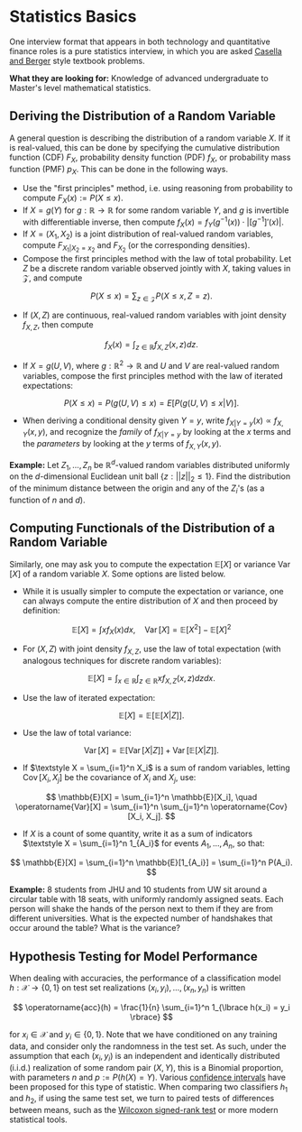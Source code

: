# Statistics Basics

One interview format that appears in both technology and quantitative finance roles is a pure statistics interview, in which you are asked [Casella and Berger](https://books.google.com/books/about/Statistical_Inference.html?id=0x_vAAAAMAAJ) style textbook problems.

**What they are looking for:** Knowledge of advanced undergraduate to Master's level mathematical statistics.

## Deriving the Distribution of a Random Variable

A general question is describing the distribution of a random variable $X$.
If it is real-valued, this can be done by specifying the cumulative distribution function (CDF) $F_X$, 
probability density function (PDF) $f_X$, or probability mass function (PMF) $p_X$. This can be done in the following ways.
- Use the "first principles" method, i.e. using reasoning from probability to compute $F_X(x) := P(X \leq x)$.
- If $X = g(Y)$ for $g: \mathbb{R} \rightarrow \mathbb{R}$ for some random variable $Y$, and $g$ is invertible with differentiable inverse, then
compute $f_X(x) = f_Y(g^{-1}(x)) \cdot |[g^{-1}]'(x)|$.
- If $X = (X_1, X_2)$ is a joint distribution of real-valued random variables, compute $F_{X_1 | X_2 = x_2}$ and $F_{X_2}$ (or the corresponding densities).
- Compose the first principles method with the law of total probability. Let $Z$ be a discrete random variable observed jointly with $X$, taking values in $\mathcal{Z}$, and compute

$$
P(X \leq x) = \sum_{z \in \mathcal{Z}} P(X \leq x, Z = z).
$$

- If $(X, Z)$ are continuous, real-valued random variables with joint density $f_{X, Z}$, then compute

$$
f_X(x) = \int_{z \in \mathbb{R}} f_{X, Z}(x, z)dz.
$$

- If $X = g(U, V)$, where $g: \mathbb{R}^2 \rightarrow \mathbb{R}$ and $U$ and $V$ are real-valued random variables, compose the first
principles method with the law of iterated expectations:

$$
P(X \leq x) = P(g(U, V) \leq x) = E[P(g(U, V) \leq x | V)].
$$

- When deriving a conditional density given $Y = y$, write $f_{X | Y = y}(x) \propto f_{X, Y}(x, y)$, and recognize the 
*family* of $f_{X | Y = y}$ by looking at the $x$ terms and the *parameters* by looking at the $y$ terms of $f_{X, Y}(x, y)$.

**Example:** Let $Z_1, \ldots, Z_n$ be $\mathbb{R}^d$-valued random variables distributed uniformly on the $d$-dimensional Euclidean unit ball $\lbrace z: ||z||_2 \leq 1\rbrace$. Find the distribution of the minimum distance between the origin and any of the $Z_i$'s (as a function of $n$ and $d$).

## Computing Functionals of the Distribution of a Random Variable

Similarly, one may ask you to compute the expectation $\mathbb{E}[X]$ or variance $\operatorname{Var}[X]$ of a random variable $X$. Some options are listed below.
- While it is usually simpler to compute the expectation or variance, one can always compute the entire distribution of $X$ and then proceed by definition:

$$
\mathbb{E}[X] = \int x f_X(x) dx, \quad \operatorname{Var}[X] = \mathbb{E}[X^2] - \mathbb{E}[X]^2
$$

- For $(X, Z)$ with joint density $f_{X, Z}$, use the law of total expectation (with analogous techniques for discrete random variables):

$$
\mathbb{E}[X] = \int_{x \in \mathbb{R}}\int_{z \in \mathbb{R}} x f_{X, Z}(x, z)dzdx.
$$

- Use the law of iterated expectation:

$$
\mathbb{E}[X] = \mathbb{E}[\mathbb{E}[X | Z]].
$$

- Use the law of total variance:

$$
\operatorname{Var}[X] = \mathbb{E}[\operatorname{Var}[X|Z]] + \operatorname{Var}[\mathbb{E}[X|Z]].
$$

- If $\textstyle X = \sum_{i=1}^n X_i$ is a sum of random variables, letting $\operatorname{Cov}[X_i, X_j]$ be the covariance of $X_i$ and $X_j$, use:

$$
\mathbb{E}[X] = \sum_{i=1}^n \mathbb{E}[X_i], \quad \operatorname{Var}[X] = \sum_{i=1}^n \sum_{j=1}^n \operatorname{Cov}[X_i, X_j].
$$

- If $X$ is a count of some quantity, write it as a sum of indicators $\textstyle X = \sum_{i=1}^n 1_{A_i}$ for events $A_1, \ldots, A_n$, so that:

$$
\mathbb{E}[X] = \sum_{i=1}^n \mathbb{E}[1_{A_i}] = \sum_{i=1}^n P(A_i). 
$$

**Example:** 8 students from JHU and 10 students from UW sit around a circular table with 18 seats, with uniformly randomly assigned seats. Each person will shake the hands of the person next to them if they are from different universities. What is the expected number of handshakes that occur around the table? What is the variance?


## Hypothesis Testing for Model Performance

When dealing with accuracies, the performance of a classification model $h: \mathcal{X} \rightarrow \{0, 1\}$ on test set realizations $(x_i, y_i), ..., (x_n, y_n)$ is written

$$
    \operatorname{acc}(h) = \frac{1}{n} \sum_{i=1}^n 1_{\lbrace h(x_i) = y_i \rbrace}
$$

for $x_i \in \mathcal{X}$ and $y_i \in \{0, 1\}$. Note that we have conditioned on any training data, and consider only the randomness in the test set. 
As such, under the assumption that each $(x_i, y_i)$ is an independent and identically distributed (i.i.d.) realization of some random pair $(X, Y)$, this is a Binomial proportion, with parameters $n$ and $p := P(h(X) = Y)$. Various [confidence intervals](https://en.wikipedia.org/wiki/Binomial_proportion_confidence_interval) have been proposed for this type of statistic. When comparing two classifiers $h_1$ and $h_2$, if using the same test set, we turn to paired tests of differences between means, such as the [Wilcoxon signed-rank test](https://en.wikipedia.org/wiki/Wilcoxon_signed-rank_test) or more modern statistical tools.